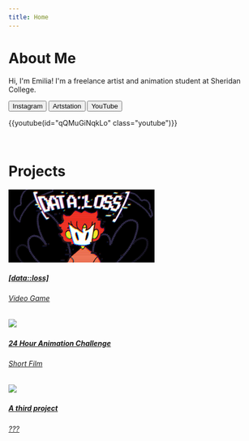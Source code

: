 ```yaml
---
title: Home
---
```


# About Me

Hi, I'm Emilia! I'm a freelance artist and animation student at Sheridan College.


<a href="https://instagram.com/demilurii" rel="me" target="_blank"><button class="btn btn-outline-warning"><i class="fab fa-instagram"></i> Instagram</button></a>
<a href="https://www.artstation.com/demilurii" rel="me" target="_blank"><button class="btn btn-outline-warning"><i class="fab fa-artstation"></i> Artstation</button></a>
<a href="https://www.youtube.com/channel/UC42R1ei_TgqEit8FNNCNrig" rel="me" target="_blank"><button class="btn btn-outline-warning"><i class="fab fa-youtube"></i> YouTube</button></a>

{{youtube(id="qQMuGiNqkLo" class="youtube")}}

<br>

# Projects

<div class="project-cards">
    <a href="https://ldjam.com/events/ludum-dare/49/dataloss" target="_blank">
        <div class="card" style="width: 18rem;">
            <img src="https://raw.githubusercontent.com/Ewpratten/ludum-dare-49/master/game/assets/logos/game-banner.png" class="card-img-top">
            <div class="card-body">
                <h5 class="card-title">[data::loss]</h5>
                <h6 class="card-subtitle mb-2 text-muted">Video Game</h6>
            </div>
        </div>
    </a>
    <a href="/projects/team-jerms">
        <div class="card" style="width: 18rem;">
            <img src="https://i.ytimg.com/vi_webp/6Vv-8TZRzi8/maxresdefault.webp" class="card-img-top">
            <div class="card-body">
                <h5 class="card-title">24 Hour Animation Challenge</h5>
                <h6 class="card-subtitle mb-2 text-muted">Short Film</h6>
            </div>
        </div>
    </a>
    <a href="/404">
        <div class="card" style="width: 18rem;">
            <img src="https://cdn.artstation.com/static_media/placeholders/user/cover/default.jpg" class="card-img-top">
            <div class="card-body">
                <h5 class="card-title">A third project</h5>
                <h6 class="card-subtitle mb-2 text-muted">???</h6>
            </div>
        </div>
    </a>
</div>
<br>

<!-- # Additional Work -->